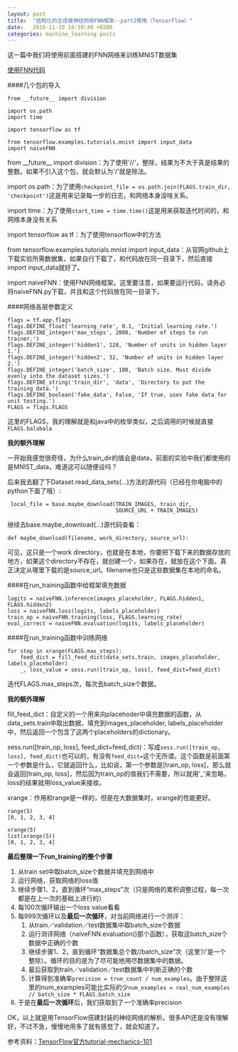 ```yaml
---
layout: post
title:  "结构化的全连接神经网络FNN框架--part2使用（TensorFlow）"
date:   2016-11-10 14:10:49 +0200
categories: machine_learning posts
---
```


这一篇中我们将使用前面搭建的FNN网络来训练MNIST数据集

[使用FNN代码][]

[使用FNN代码]: https://github.com/ShengleiH/machine_learning/blob/master/tensorflow/tutorials/encapsulatedFNN/fully_connected_feed.py
 
####几个包的导入

```
from __future__ import division

import os.path
import time

import tensorflow as tf

from tensorflow.examples.tutorials.mnist import input_data
import naiveFNN

```
from \_\_future\_\_ import division：为了使用'//'，整除，结果为不大于真是结果的整数。如果不引入这个包，就会默认为'/'就是除法。

import os.path：为了使用```checkpoint_file = os.path.join(FLAGS.train_dir, 'checkpoint')```这是用来记录每一步的日志，和网络本身没啥关系。

import time：为了使用```start_time = time.time()```这是用来获取迭代时间的，和网络本身没有关系

import tensorflow as tf：为了使用tensorflow中的方法

from tensorflow.examples.tutorials.mnist import input_data：从官网github上下载实验所需数据集，如果自行下载了，和代码放在同一目录下，然后直接import input\_data就好了。

import naiveFNN：使用FNN网络框架。这里要注意，如果要运行代码，请务必将naiveFNN.py下载，并且和这个代码放在同一目录下。

####网络各层参数定义

```
flags = tf.app.flags
flags.DEFINE_float('learning_rate', 0.1, 'Initial learning rate.')
flags.DEFINE_integer('max_steps', 2000, 'Number of steps to run trainer.')
flags.DEFINE_integer('hidden1', 128, 'Number of units in hidden layer 1.')
flags.DEFINE_integer('hidden2', 32, 'Number of units in hidden layer 2.')
flags.DEFINE_integer('batch_size', 100, 'Batch size. Must divide evenly into the dataset sizes.')
flags.DEFINE_string('train_dir', 'data', 'Directory to put the training data.')
flags.DEFINE_boolean('fake_data', False, 'If true, uses fake data for unit testing.')
FLAGS = flags.FLAGS
```

这里的FLAGS，我的理解就是和java中的枚举类似，之后调用的时候就直接```FLAGS.balabala```

**我的额外理解**

一开始我感觉很奇怪，为什么train\_dir的值会是data，前面的实验中我们都使用的是MNIST\_data，难道这可以随便设吗？

后来我去翻了下Dataset.read_data\_sets(...)方法的源代码（已经在你电脑中的python下面了哦）:

 ```
  local_file = base.maybe_download(TRAIN_IMAGES, train_dir,
                                   SOURCE_URL + TRAIN_IMAGES)
 ```
 
继续去base.maybe\_download(...)源代码查看：

```
def maybe_download(filename, work_directory, source_url):
```

可见，这只是一个work directory，也就是在本地，你要把下载下来的数据存放的地方，如果这个directory不存在，就创建一个，如果存在，就放在这个下面。真正决定从哪里下载的是source_url。filename也只是这些数据集在本地的命名。

####在run_training函数中给框架填充数据
```
logits = naiveFNN.inference(images_placeholder, FLAGS.hidden1, FLAGS.hidden2)
loss = naiveFNN.loss(logits, labels_placeholder)
train_op = naiveFNN.training(loss, FLAGS.learning_rate)
eval_correct = naiveFNN.evaluation(logits, labels_placeholder)
```

####在run_training函数中训练网络
```
for step in xrange(FLAGS.max_steps):
    feed_dict = fill_feed_dict(data_sets.train, images_placeholder, labels_placeholder)
    _, loss_value = sess.run([train_op, loss], feed_dict=feed_dict)
```

迭代FLAGS.max\_steps次，每次去batch_size个数据。

**我的额外理解**

fill\_feed\_dict：自定义的一个用来向placehoder中填充数据的函数，从data\_sets.train中取出数据，填充到images\_placeholder, labels\_placeholder中，然后返回一个包含了这两个placeholders的dictionary。

sess.run([train\_op, loss], feed\_dict=feed\_dict)：写成```sess.run([train_op, loss], feed_dict)```也可以的，有没有```feed_dict=```这个无所谓。这个函数是前面第一个参数是什么，它就返回什么，比如说，第一个参数是[train\_op, loss]，那么就会返回[train\_op, loss]，然后因为train\_op的值我们不需要，所以就用'_'来忽略，loss的结果就用loss\_value来接收。

xrange：作用和range是一样的，但是在大数据集时，xrange的性能更好。

```
range(5)
[0, 1, 2, 3, 4]

xrange(5)
list(xrange(5))
[0, 1, 2, 3, 4]
```

**最后整理一下run_training的整个步骤**

1. 从train set中取batch_size个数据并填充到网络中
2. 运行网络，获取网络的loss值
3. 继续步骤1、2，直到循环“max_steps”次（只是网络的累积调整过程，每一次都是在上一次的基础上进行的）
4. 每100次循环输出一个loss value看看
5. 每999次循环以及**最后一次循环**，对当前网络进行一个测评：
   1. 从train／validation／test数据集中取batch_size个数据
   2. 运行测评网络（naiveFNN.evaluation()那个函数），获取这batch_size个数据中正确的个数
   3. 继续步骤1、2，直到循环“数据集总个数//batch_size”次（这里‘//’是一个整除）。循环的目的是为了尽可能地用尽数据集中的数据。
   4. 最后获取到train／validation／test数据集中判断正确的个数
   5. 计算得到准确率```precision = true_count / num_examples```。由于整除这里的num_examples可能比实际的少```num_examples = real_num_examples // batch_size * FLAGS.batch_size```
6. 于是在**最后一次循环**后，我们获取到了一个准确率precision

OK，以上就是用TensorFlow搭建封装的神经网络的解析。很多API还是没有理解好，不过不急，慢慢地用多了就有感觉了，就会知道了。

参考资料：[TensorFlow官方tutorial-mechanics-101][]

[TensorFlow官方tutorial-mechanics-101]: https://www.tensorflow.org/versions/r0.11/tutorials/mnist/tf/index.html#tensorflow-mechanics-101






